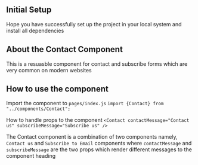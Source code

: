 ## Initial Setup
Hope you have successfully set up the project in your local system and install all dependencies

## About the Contact Component
This is a resuasble component for contact and subscribe forms which are very common on modern websites

## How to use the component
Import the component to `pages/index.js`
`import {Contact} from "../components/Contact";`

How to handle props to the component
`<Contact contactMessage="Contact us" subscribeMessage="Subscribe us" />`

The Contact component is a combination of two components namely, `Contact us` and `Subscribe to Email` components where `contactMessage` and `subscribeMessage` are the two props which render different messages to the component heading
